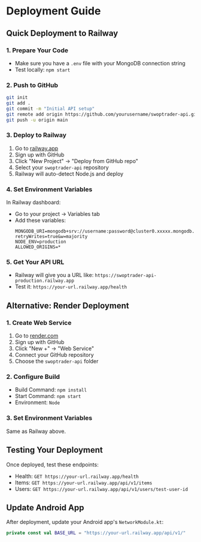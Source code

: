 # Deployment Guide

## Quick Deployment to Railway

### 1. Prepare Your Code
- Make sure you have a `.env` file with your MongoDB connection string
- Test locally: `npm start`

### 2. Push to GitHub
```bash
git init
git add .
git commit -m "Initial API setup"
git remote add origin https://github.com/yourusername/swoptrader-api.git
git push -u origin main
```

### 3. Deploy to Railway
1. Go to [railway.app](https://railway.app)
2. Sign up with GitHub
3. Click "New Project" → "Deploy from GitHub repo"
4. Select your `swoptrader-api` repository
5. Railway will auto-detect Node.js and deploy

### 4. Set Environment Variables
In Railway dashboard:
- Go to your project → Variables tab
- Add these variables:
  ```
  MONGODB_URI=mongodb+srv://username:password@cluster0.xxxxx.mongodb.net/swoptrader?retryWrites=true&w=majority
  NODE_ENV=production
  ALLOWED_ORIGINS=*
  ```

### 5. Get Your API URL
- Railway will give you a URL like: `https://swoptrader-api-production.railway.app`
- Test it: `https://your-url.railway.app/health`

## Alternative: Render Deployment

### 1. Create Web Service
1. Go to [render.com](https://render.com)
2. Sign up with GitHub
3. Click "New +" → "Web Service"
4. Connect your GitHub repository
5. Choose the `swoptrader-api` folder

### 2. Configure Build
- Build Command: `npm install`
- Start Command: `npm start`
- Environment: `Node`

### 3. Set Environment Variables
Same as Railway above.

## Testing Your Deployment

Once deployed, test these endpoints:
- Health: `GET https://your-url.railway.app/health`
- Items: `GET https://your-url.railway.app/api/v1/items`
- Users: `GET https://your-url.railway.app/api/v1/users/test-user-id`

## Update Android App

After deployment, update your Android app's `NetworkModule.kt`:
```kotlin
private const val BASE_URL = "https://your-url.railway.app/api/v1/"
```

